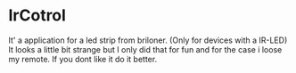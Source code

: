 # IrCotrol
It' a application for a led strip from briloner. (Only for devices with a IR-LED)
It looks a little bit strange but I only did that for fun and for the case i loose my remote. If you dont like it do it better.
